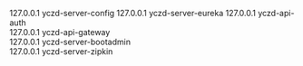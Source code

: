 127.0.0.1    yczd-server-config
127.0.0.1    yczd-server-eureka
127.0.0.1    yczd-api-auth    
127.0.0.1    yczd-api-gateway    
127.0.0.1    yczd-server-bootadmin    
127.0.0.1    yczd-server-zipkin    
